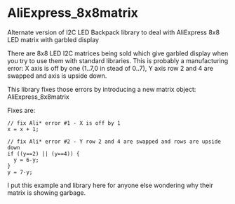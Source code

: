 # AliExpress_8x8matrix
Alternate version of I2C LED Backpack library to deal with AliExpress 8x8 LED matrix with garbled display 

There are 8x8 LED I2C matrices being sold which give garbled display when you try to use them with standard libraries. This is probably a manufacturing error: X axis is off by one (1..7,0 in stead of 0..7), Y axis row 2 and 4 are swapped and axis is upside down.

This library fixes those errors by introducing a new matrix object: AliExpress_8x8matrix

Fixes are:
```
// fix Ali* error #1 - X is off by 1
x = x + 1;

// fix Ali* error #2 - Y row 2 and 4 are swapped and rows are upside down
if ((y==2) || (y==4)) {
  y = 6-y;
}
y = 7-y;
```
I put this example and library here for anyone else wondering why their matrix is showing garbage.
